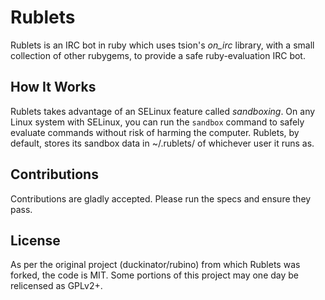 Rublets
=======

Rublets is an IRC bot in ruby which uses tsion's *on_irc* library, with a small collection of other rubygems, to provide a safe ruby-evaluation IRC bot.

How It Works
------------

Rublets takes advantage of an SELinux feature called *sandboxing*. On any Linux system with SELinux, you can run the `sandbox` command to safely evaluate commands without risk of harming the computer. Rublets, by default, stores its sandbox data in ~/.rublets/ of whichever user it runs as.

Contributions
-------------

Contributions are gladly accepted. Please run the specs and ensure they pass.

License
-------

As per the original project (duckinator/rubino) from which Rublets was forked, the code is MIT. Some portions of this project may one day be relicensed as GPLv2+.
